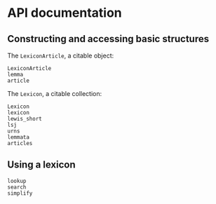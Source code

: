 # API documentation


## Constructing and accessing basic structures

The `LexiconArticle`, a citable object:

```@docs
LexiconArticle
lemma
article
```

The `Lexicon`, a citable collection:

```@docs
Lexicon
lexicon
lewis_short
lsj
urns
lemmata
articles
```

## Using a lexicon

```@docs
lookup
search
simplify
```
